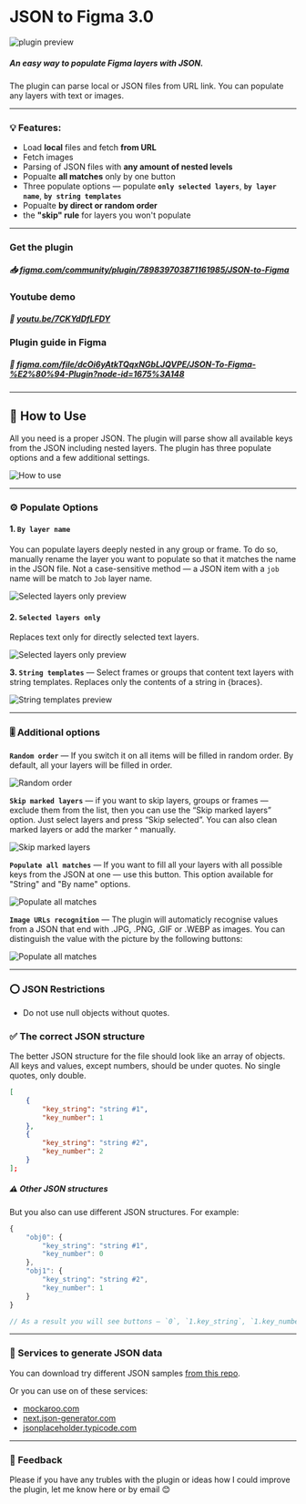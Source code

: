 # JSON to Figma 3.0

![plugin preview](readme-images/cover.jpg)

##### An easy way to populate Figma layers with JSON.

The plugin can parse local or JSON files from URL link. You can populate any layers with text or images.

---

### 💡 Features:

-   Load **local** files and fetch **from URL**
-   Fetch images
-   Parsing of JSON files with **any amount of nested levels**
-   Popualte **all matches** only by one button
-   Three populate options — populate **`only selected layers`**, **`by layer name`**, **`by string templates`**
-   Popualte **by direct or random order**
-   the **"skip" rule** for layers you won't populate

---

### Get the plugin

##### 📥 [figma.com/community/plugin/789839703871161985/JSON-to-Figma](https://www.figma.com/community/plugin/789839703871161985/JSON-to-Figma)

### Youtube demo

##### 🎥 [youtu.be/7CKYdDfLFDY](https://youtu.be/7CKYdDfLFDY)

### Plugin guide in Figma

##### 🎀 [figma.com/file/dcOi6yAtkTQqxNGbLJQVPE/JSON-To-Figma-%E2%80%94-Plugin?node-id=1675%3A148](https://www.figma.com/file/dcOi6yAtkTQqxNGbLJQVPE/JSON-To-Figma-%E2%80%94-Plugin?node-id=1675%3A148)

---

## 🚀 How to Use

All you need is a proper JSON. The plugin will parse show all available keys from the JSON including nested layers. The plugin has three populate options and a few additional settings.

![How to use](readme-images/how-to-use.jpg)

---

### ⚙️ Populate Options

#### 1. `By layer name`

You can populate layers deeply nested in any group or frame. To do so, manually rename the layer you want to populate so that it matches the name in the JSON file.
Not a case-sensitive method — a JSON item with a `job` name will be match to `Job` layer name.

![Selected layers only preview](readme-images/by-layer-name.jpg)

#### 2. `Selected layers only`

Replaces text only for directly selected text layers.

![Selected layers only preview](readme-images/selected-layers-only.jpg)

**3. `String templates`** — Select frames or groups that content text layers with string templates. Replaces only the contents of a string in {braces}.

![String templates preview](readme-images/string-templates.jpg)

---

### 🎚 Additional options

**`Random order`** — If you switch it on all items will be filled in random order. By default, all your layers will be filled in order.

![Random order](readme-images/random-order.jpg)

**`Skip marked layers`** — if you want to skip layers, groups or frames — exclude them from the list, then you can use the “Skip marked layers” option. Just select layers and press “Skip selected”. You can also clean marked layers or add the marker ^ manually.

![Skip marked layers](readme-images/skip-marked-layers.jpg)

**`Populate all matches`** — If you want to fill all your layers with all possible keys from the JSON at one — use this button. This option available for "String" and "By name" options.

![Populate all matches](readme-images/populate-all-matches.jpg)

**`Image URLs recognition`** — The plugin will automaticly recognise values from a JSON that end with .JPG, .PNG, .GIF or .WEBP as images. You can distinguish the value with the picture by the following buttons:

![Populate all matches](readme-images/image-urls-recognition.jpg)

---

### ⭕️ JSON Restrictions

-   Do not use null objects without quotes.

### ✅ The correct JSON structure

The better JSON structure for the file should look like an array of objects.
All keys and values, except numbers, should be under quotes. No single quotes, only double.

```json
[
    {
        "key_string": "string #1",
        "key_number": 1
    },
    {
        "key_string": "string #2",
        "key_number": 2
    }
];
```

##### ⚠️ Other JSON structures

But you also can use different JSON structures. For example:

```js
{
    "obj0": {
        "key_string": "string #1",
        "key_number": 0
    },
    "obj1": {
        "key_string": "string #2",
        "key_number": 1
    }
}

// As a result you will see buttons — `0`, `1.key_string`, `1.key_number`
```

---

### 📓 Services to generate JSON data

You can download try different JSON samples [from this repo](https://github.com/PavelLaptev/JSON-to-Figma-2.0-React/tree/master/json-test-files).

Or you can use on of these services:

-   [mockaroo.com](https://www.mockaroo.com/)
-   [next.json-generator.com](https://next.json-generator.com/EyLps-PPO?fbclid=IwAR0WGNKJMclqcS6qwRHj-NXOyF52BjQYJp9osgeWRmN2iCGZ47awnDDLhmI)
-   [jsonplaceholder.typicode.com](https://jsonplaceholder.typicode.com/)

---

### 🤙 Feedback

Please if you have any trubles with the plugin or ideas how I could improve the plugin, let me know here or by email 😊
